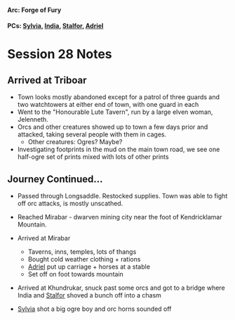#### Arc: Forge of Fury
#### PCs: [Sylvia](PCs/Past/Sylvia.md), [India](PCs/Current/India.md), [Stalfor](PCs/Current/Stalfor.md), [Adriel](Adriel.md)

# Session 28 Notes
## Arrived at Triboar
- Town looks mostly abandoned except for a patrol of three guards and two watchtowers at either end of town, with one guard in each
- Went to the "Honourable Lute Tavern", run by a large elven woman, Jelenneth.
- Orcs and other creatures showed up to town a few days prior and attacked, taking several people with them in cages.
	- Other creatures: Ogres? Maybe?
- Investigating footprints in the mud on the main town road, we see one half-ogre set of prints mixed with lots of other prints

## Journey Continued...
- Passed through Longsaddle. Restocked supplies. Town was able to fight off orc attacks, is mostly unscathed.
- Reached Mirabar - dwarven mining city near the foot of Kendricklamar Mountain.
- Arrived at Mirabar
	- Taverns, inns, temples, lots of thangs
	- Bought cold weather clothing + rations
	- [Adriel](Adriel.md) put up carriage + horses at a stable
	- Set off on foot towards mountain

- Arrived at Khundrukar, snuck past some orcs and got to a bridge where India and [Stalfor](PCs/Current/Stalfor.md) shoved a bunch off into a chasm
- [Sylvia](PCs/Past/Sylvia.md) shot a big ogre boy and orc horns sounded off
